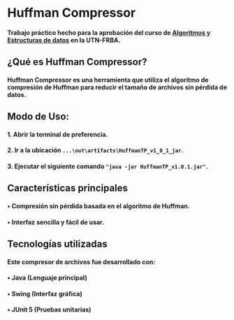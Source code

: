 # Huffman Compressor 
#### Trabajo práctico hecho para la aprobación del curso de <ins>Algoritmos y Estructuras de datos</ins> en la UTN-FRBA.

## ¿Qué es Huffman Compressor?
#### Huffman Compressor es una herramienta que utiliza el algoritmo de compresión de Huffman para reducir el tamaño de archivos sin pérdida de datos.

## Modo de Uso:
#### 1. Abrir la terminal de preferencia.
#### 2. Ir a la ubicación `...\out\artifacts\HuffmanTP_v1_0_1_jar`.
#### 3. Ejecutar el siguiente comando `"java -jar HuffmanTP_v1.0.1.jar"`.

## Características principales
#### • Compresión sin pérdida basada en el algoritmo de Huffman.
#### • Interfaz sencilla y fácil de usar.

## Tecnologías utilizadas
#### Este compresor de archivos fue desarrollado con:
#### •  Java (Lenguaje principal)  
#### •  Swing (Interfaz gráfica)  
#### •  JUnit 5  (Pruebas unitarias)
